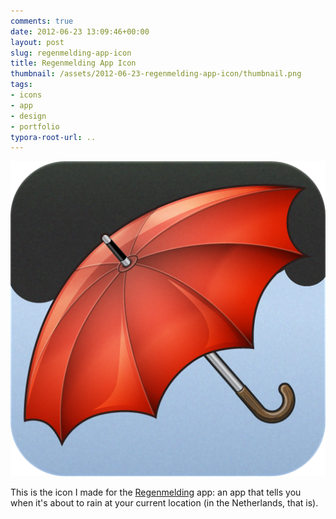 ```yaml
---
comments: true
date: 2012-06-23 13:09:46+00:00
layout: post
slug: regenmelding-app-icon
title: Regenmelding App Icon
thumbnail: /assets/2012-06-23-regenmelding-app-icon/thumbnail.png
tags:
- icons
- app
- design
- portfolio
typora-root-url: ..
---
```


![](/assets/2012-06-23-regenmelding-app-icon/icon-only.png)

This is the icon I made for the [Regenmelding](http://regenmelding.nl/) app: an app that tells you when it's about to rain at your current location (in the Netherlands, that is).
